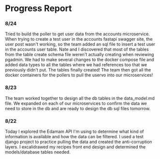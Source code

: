 # Progress Report

### 8/24

Tried to build the poller to get user data from the accounts microservice. When trying to create a test user in the accounts fastapi swagger site, the user post wasn't working, so the team added an sql file to insert a test user in the accounts user table. Nate and I discovered that most of the tables from the table create schema file weren't actually creating when reviewing pgadmin. We had to make several changes to the docker compose file and added data types to all the tables where we had references too that we previously didn't put. The tables finally created! The team then got all the docker containers for the pollers to pull the uservo into our microservices!

### 8/23

The team worked together to design all the db tables in the data_model.md file. We expanded on each of our microservices to confirm the data we need to store in the db and are ready to design the db sql files tomorrow.

### 8/22

Today I explored the Edamam API I'm using to determine what kind of information is available and how the data can be filtered. I used a test django project to practice pulling the data and created the anti-corruption layers. I excalidrawed my recipes front end design and determined the models/database tables needed.
